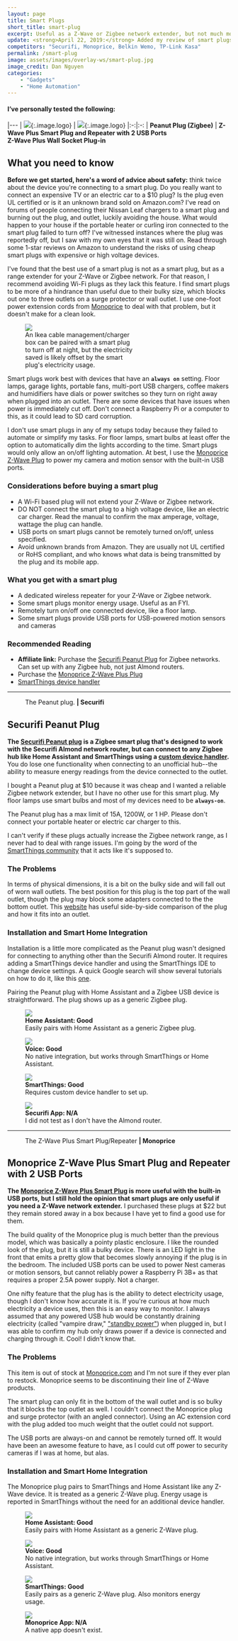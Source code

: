 ```yaml
---
layout: page
title: Smart Plugs
short_title: smart-plug
excerpt: Useful as a Z-Wave or Zigbee network extender, but not much more.
update: <strong>April 22, 2019:</strong> Added my review of smart plugs.
competitors: "Securifi, Monoprice, Belkin Wemo, TP-Link Kasa"
permalink: /smart-plug
image: assets/images/overlay-ws/smart-plug.jpg
image_credit: Dan Nguyen
categories: 
    - "Gadgets"
    - "Home Automation"
---
```


<!--more-->

#### I’ve personally tested the following:

|---
| ![](assets\images\logo\securifi.png){:.image.logo} | ![](assets\images\logo\monoprice.png){:.image.logo}
|:-:|:-:
| **Peanut Plug (Zigbee)** | **Z-Wave Plus Smart Plug and Repeater with 2 USB Ports**<br>**Z-Wave Plus Wall Socket Plug-in**

## What you need to know

<strong>Before we get started, here's a word of advice about safety:</strong> think twice about the device you're connecting to a smart plug. Do you really want to connect an expensive TV or an electric car to a $10 plug? Is the plug even UL certified or is it an unknown brand sold on Amazon.com? I've read on forums of people connecting their Nissan Leaf chargers to a smart plug and burning out the plug, and outlet, luckily avoiding the house. What would happen to your house if the portable heater or curling iron connected to the smart plug failed to turn off? I've witnessed instances where the plug was reportedly off, but I saw with my own eyes that it was still on. Read through some 1-star reviews on Amazon to understand the risks of using cheap smart plugs with expensive or high voltage devices.

I've found that the best use of a smart plug is not as a smart plug, but as a range extender for your Z-Wave or Zigbee network. For that reason, I recommend avoiding Wi-Fi plugs as they lack this feature. I find smart plugs to be more of a hindrance than useful due to their bulky size, which blocks out one to three outlets on a surge protector or wall outlet. I use one-foot power extension cords from [Monoprice](https://www.monoprice.com/product?p_id=5297) to deal with that problem, but it doesn't make for a clean look.


<figure class="align-center" style="width: 50%;" >
 <img src="assets\images\other\smart-plug-use.jpg" />
 <figcaption>
An Ikea cable management/charger box can be paired with a smart plug to turn off at night, but the electricity saved is likely offset by the smart plug's electricity usage.
 </figcaption>
</figure>

Smart plugs work best with devices that have an **``always on``** setting. Floor lamps, garage lights, portable fans, multi-port USB chargers, coffee makers and humidifiers have dials or power switches so they turn on right away when plugged into an outlet. There are some devices that have issues when power is immediately cut off. Don't connect a Raspberry Pi or a computer to this, as it could lead to SD card corruption. 

I don't use smart plugs in any of my setups today because they failed to automate or simplify my tasks. For floor lamps, smart bulbs at least offer the option to automatically dim the lights according to the time. Smart plugs would only allow an on/off lighting automation. At best, I use the [Monoprice Z-Wave Plug](https://www.monoprice.com/product?p_id=35877) to power my camera and motion sensor with the built-in USB ports.


### Considerations before buying a smart plug
<ul class="alt">
  <li> A Wi-Fi based plug will not extend your Z-Wave or Zigbee network.</li>
  <li>DO NOT connect the smart plug to a high voltage device, like an electric car charger. Read the manual to confirm the max amperage, voltage, wattage the plug can handle. </li>
  <li>USB ports on smart plugs cannot be remotely turned on/off, unless specified.</li>
  <li>Avoid unknown brands from Amazon. They are usually not UL certified or RoHS compliant, and who knows what data is being transmitted by the plug and its mobile app.</li>
</ul>

### What you get with a smart plug
<ul class="alt">
  <li>A dedicated wireless repeater for your Z-Wave or Zigbee network.</li>
  <li>Some smart plugs monitor energy usage. Useful as an FYI.</li>
  <li>Remotely turn on/off one connected device, like a floor lamp.</li>
  <li>Some smart plugs provide USB ports for USB-powered motion sensors and cameras</li>
</ul>

### Recommended Reading

<ul class="alt">
  <li><strong>Affiliate link:</strong> Purchase the <a href="https://amzn.to/2Iz0Xhp">Securifi Peanut Plug</a> for Zigbee networks. Can set up with any Zigbee hub, not just Almond routers.</li>
  <li>Purchase the <a href="https://www.monoprice.com/product?p_id=35877">Monoprice Z-Wave Plus Plug</a></li>
  <li><a href="https://github.com/pakmanwg/smartthings-peanut-plug/blob/master/devicetypes/pakmanwg/peanut-plug.src/peanut-plug.groovy">SmartThings device handler</a></li>
</ul>


<!-- Product Review section -->
<hr class="major" />

<figure class="align-left">
  <img src="assets\images\product-photo\securifi-peanut.jpg" alt=""/>
  <figcaption>
    The Peanut plug. <strong>| Securifi</strong>
  </figcaption>
</figure>

## Securifi Peanut Plug

**The [Securifi Peanut plug](https://amzn.to/2Iz0Xhp) is a Zigbee smart plug that's designed to work with the Securifi Almond network router, but can connect to any Zigbee hub like Home Assistant and SmartThings using a [custom device handler](https://github.com/pakmanwg/smartthings-peanut-plug/blob/master/devicetypes/pakmanwg/peanut-plug.src/peanut-plug.groovy).** You do lose one functionality when connecting to an unofficial hub--the ability to measure energy readings from the device connected to the outlet.

I bought a Peanut plug at $10 because it was cheap and I wanted a reliable Zigbee network extender, but I have no other use for this smart plug. My floor lamps use smart bulbs and most of my devices need to be **``always-on``**.

The Peanut plug has a max limit of 15A, 1200W, or 1 HP. Please don't connect your portable heater or electric car charger to this.

I can't verify if these plugs actually increase the Zigbee network range, as I never had to deal with range issues. I'm going by the word of the [SmartThings community](https://community.smartthings.com/t/faq-which-devices-work-double-as-a-zigbee-extender-2018/143695) that it acts like it's supposed to. 

### The Problems

In terms of physical dimensions, it is a bit on the bulky side and will fall out of worn wall outlets. The best position for this plug is the top part of the wall outlet, though the plug may block some adapters connected to the the bottom outlet. This [website](https://www.simplysmart123.com/peanut-smart-plug-with-smartthings-and-alexa/) has useful side-by-side comparison of the plug and how it fits into an outlet.



### Installation and Smart Home Integration

Installation is a little more complicated as the Peanut plug wasn't designed for connecting to anything other than the Securifi Almond router. It requires adding a SmartThings device handler and using the SmartThings IDE to change device settings. A quick Google search will show several tutorials on how to do it, like this [one](https://www.instructables.com/id/Integrate-Peanut-Plug-With-SmartThings-Hub-Via-Sma/).

Pairing the Peanut plug with Home Assistant and a Zigbee USB device is straightforward. The plug shows up as a generic Zigbee plug.

<div class="row">
	<!-- Break -->
	<div class="6u 12u$(medium)">
	  <figure class="fourthtest">
        <img src="assets/images/integrations/peanut-plug-ha.png" />
        <figcaption>
          <strong>Home Assistant: Good</strong><br>Easily pairs with Home Assistant as a generic Zigbee plug.
        </figcaption>
      </figure>
	</div>
	<div class="6u 12u$(medium)">
      <figure class="fourthtest">
       <img src="assets/images/integrations/google-home.png" />
       <figcaption>
         <strong>Voice: Good</strong><br>No native integration, but works through SmartThings or Home Assistant.
       </figcaption>
      </figure>
	</div>
</div>

<div class="row">
	<!-- Break -->
	<div class="6u 12u$(medium)">
      <figure class="fourthtest">
      <img src="assets/images/integrations/securifi-peanut-st.png" />
      <figcaption>
      <strong>SmartThings: Good</strong><br>Requires custom device handler to set up.
      </figcaption>
      </figure>
	</div>
	<div class="6u 12u$(medium)">
      <figure class="fourthtest">
       <img src="assets/images/integrations/not_available.png" />
       <figcaption>
         <strong>Securifi App: N/A</strong><br>I did not test as I don't have the Almond router. </figcaption>
      </figure>
	</div>
</div>



<!-- Product Review section -->
<hr class="minor" />

<figure class="align-left">
  <img src="assets\images\product-photo\monoprice-outlet02.png" alt=""/>
  <figcaption>
    The Z-Wave Plus Smart Plug/Repeater <strong>|  Monoprice</strong>
  </figcaption>
</figure>

## Monoprice Z-Wave Plus Smart Plug and Repeater with 2 USB Ports 

**The [Monoprice Z-Wave Plus Smart Plug](https://www.monoprice.com/product?p_id=35877) is more useful with the built-in USB ports, but I still hold the opinion that smart plugs are only useful if you need a Z-Wave network extender.** I purchased these plugs at $22 but they remain stored away in a box because I have yet to find a good use for them.

The build quality of the Monoprice plug is much better than the previous model, which was basically a pointy plastic enclosure. I like the rounded look of the plug, but it is still a bulky device. There is an LED light in the front that emits a pretty glow that becomes slowly annoying if the plug is in the bedroom. The included USB ports can be used to power Nest cameras or motion sensors, but cannot reliably power a Raspberry Pi 3B+ as that requires a proper 2.5A power supply. Not a charger.

One nifty feature that the plug has is the ability to detect electricity usage, though I don't know how accurate it is. If you're curious at how much electricity a device uses, then this is an easy way to monitor. I always assumed that any powered USB hub would be constantly draining electricity (called "vampire draw," ["standby power"](https://en.wikipedia.org/wiki/Standby_power)) when plugged in, but I was able to confirm my hub only draws power if a device is connected and charging through it. Cool! I didn't know that.

### The Problems

This item is out of stock at [Monoprice.com](https://www.monoprice.com/product?p_id=35877) and I'm not sure if they ever plan to restock. Monoprice seems to be discontinuing their line of Z-Wave products.

The smart plug can only fit in the bottom of the wall outlet and is so bulky that it blocks the top outlet as well. I couldn't connect the Monoprice plug and surge protector (with an angled connector). Using an AC extension cord with the plug added too much weight that the outlet could not support.

The USB ports are always-on and cannot be remotely turned off. It would have been an awesome feature to have, as I could cut off power to security cameras if I was at home, but alas.

### Installation and Smart Home Integration

The Monoprice plug pairs to SmartThings and Home Assistant like any Z-Wave device. It is treated as a generic Z-Wave plug. Energy usage is reported in SmartThings without the need for an additional device handler.

<div class="row">
	<!-- Break -->
	<div class="6u 12u$(medium)">
	  <figure class="fourthtest">
        <img src="assets/images/integrations/monoprice-plug-ha.png" />
        <figcaption>
          <strong>Home Assistant: Good</strong><br>Easily pairs with Home Assistant as a generic Z-Wave plug.
        </figcaption>
      </figure>
	</div>
	<div class="6u 12u$(medium)">
      <figure class="fourthtest">
       <img src="assets/images/integrations/google-home.png" />
       <figcaption>
         <strong>Voice: Good</strong><br>No native integration, but works through SmartThings or Home Assistant.
       </figcaption>
      </figure>
	</div>
</div>

<div class="row">
	<!-- Break -->
	<div class="6u 12u$(medium)">
      <figure class="fourthtest">
      <img src="assets/images/integrations/monoprice-plug-st.png" />
      <figcaption>
      <strong>SmartThings: Good</strong><br>Easily pairs as a generic Z-Wave plug. Also monitors energy usage.
      </figcaption>
      </figure>
	</div>
	<div class="6u 12u$(medium)">
      <figure class="fourthtest">
       <img src="assets/images/integrations/not_available.png" />
       <figcaption>
         <strong>Monoprice App: N/A</strong><br>A native app doesn't exist.</figcaption>
      </figure>
	</div>
</div>